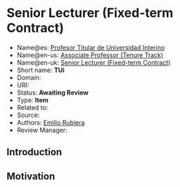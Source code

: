 # Senior Lecturer (Fixed-term Contract)

* Name@es: [Profesor Titular de Universidad Interino]()
* Name@en-us: [Associate Professor (Tenure Track)]()
* Name@en-uk: [Senior Lecturer (Fixed-term Contract)]()
* Short name:  **TUi**
* Domain: 
* URI: 
* Status: **Awaiting Review**
* Type: **Item**
* Related to: 
* Source: 
* Authors: [Emilio Rubiera](https://github.com/spitxa)
* Review Manager:

## Introduction



## Motivation